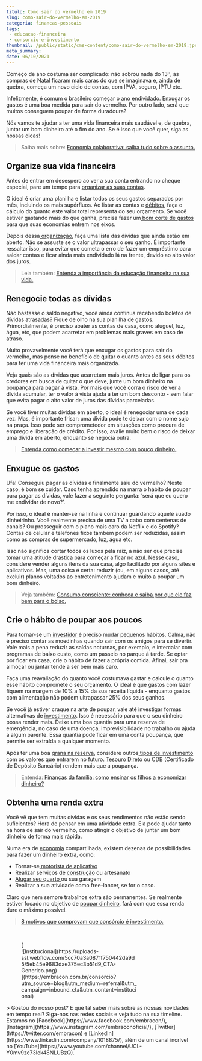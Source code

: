 ```yaml
---
titulo: Como sair do vermelho em 2019
slug: como-sair-do-vermelho-em-2019
categoria: financas-pessoais
tags:
 - educacao-financeira
 - consorcio-e-investimento
thumbnail: /public/static/cms-content/como-sair-do-vermelho-em-2019.jpeg
meta_summary: 
date: 06/10/2021
---
```

Começo de ano costuma ser complicado: não sobrou nada do 13º, as compras de Natal ficaram mais caras do que se imaginava e, ainda de quebra, começa um novo ciclo de contas, com IPVA, seguro, IPTU etc.

Infelizmente, é comum o brasileiro começar o ano endividado. Enxugar os gastos é uma boa medida para sair do vermelho. Por outro lado, será que muitos conseguem poupar de forma duradoura?

Nós vamos te ajudar a ter uma vida financeira mais saudável e, de quebra, juntar um bom dinheiro até o fim do ano. Se é isso que você quer, siga as nossas dicas!

> Saiba mais sobre: [Economia colaborativa: saiba tudo sobre o assunto.](https://www.embracon.com.br/blog/economia-colaborativa-saiba-tudo-sobre-o-assunto)

Organize sua vida financeira
----------------------------

Antes de entrar em desespero ao ver a sua conta entrando no cheque especial, pare um tempo para [organizar as suas contas](https://www.embracon.com.br/blog/planeje-sua-vida-financeira-e-fique-sempre-no-azul).

O ideal é criar uma planilha e listar todos os seus gastos separados por mês, incluindo os mais supérfluos. Ao listar as contas e [débitos](https://www.embracon.com.br/blog/entenda-o-que-e-o-dda-debito-direto-autorizado), faça o cálculo do quanto este valor total representa do seu orçamento. Se você estiver gastando mais do que ganha, precisa fazer um[ bom corte de gastos](https://www.embracon.com.br/blog/como-identificar-e-eliminar-gastos-desnecessarios) para que suas economias entrem nos eixos.

Depois dessa[ organização](https://www.embracon.com.br/blog/como-organizar-as-financas-do-casal), faça uma lista das dívidas que ainda estão em aberto. Não se assuste se o valor ultrapassar o seu ganho. É importante ressaltar isso, para evitar que cometa o erro de fazer um empréstimo para saldar contas e ficar ainda mais endividado lá na frente, devido ao alto valor dos juros.

> Leia também: [Entenda a importância da educação financeira na sua vida.](https://www.embracon.com.br/blog/entenda-a-importancia-da-educacao-financeira-na-sua-vida)

Renegocie todas as dívidas
--------------------------

Não bastasse o saldo negativo, você ainda continua recebendo boletos de dívidas atrasadas? Fique de olho na sua planilha de gastos. Primordialmente, é preciso abater as contas de casa, como aluguel, luz, água, etc, que podem acarretar em problemas mais graves em caso de atraso.

Muito provavelmente você terá que enxugar os gastos para sair do vermelho, mas pense no benefício de quitar o quanto antes os seus débitos para ter uma vida financeira mais organizada.

Veja quais são as dívidas que acarretam mais juros. Antes de ligar para os credores em busca de quitar o que deve, junte um bom dinheiro na poupança para pagar à vista. Por mais que você corra o risco de ver a dívida acumular, ter o valor à vista ajuda a ter um bom desconto - sem falar que evita pagar o alto valor de juros das dívidas parceladas.

Se você tiver muitas dívidas em aberto, o ideal é renegociar uma de cada vez. Mas, é importante frisar: uma dívida pode te deixar com o nome sujo na praça. Isso pode ser comprometedor em situações como procura de emprego e liberação de crédito. Por isso, avalie muito bem o risco de deixar uma dívida em aberto, enquanto se negocia outra.

> [Entenda como começar a investir mesmo com pouco dinheiro.](https://www.embracon.com.br/blog/entenda-como-comecar-a-investir-mesmo-com-pouco-dinheiro)

Enxugue os gastos
-----------------

Ufa! Conseguiu pagar as dívidas e finalmente saiu do vermelho? Neste caso, é bom se cuidar. Caso tenha aprendido na marra o hábito de poupar para pagar as dívidas, vale fazer a seguinte pergunta: ‘será que eu quero me endividar de novo?’.

Por isso, o ideal é manter-se na linha e continuar guardando aquele suado dinheirinho. Você realmente precisa de uma TV a cabo com centenas de canais? Ou prosseguir com o plano mais caro da Netflix e do Spotify? Contas de celular e telefones fixos também podem ser reduzidas, assim como as compras de supermercado, luz, água etc.

Isso não significa cortar todos os luxos pela raiz, a não ser que precise tomar uma atitude drástica para começar a ficar no azul. Nesse caso, considere vender alguns itens da sua casa, algo facilitado por alguns sites e aplicativos. Mas, uma coisa é certa: reduzir (ou, em alguns casos, até excluir) planos voltados ao entretenimento ajudam e muito a poupar um bom dinheiro.

> Veja também: [Consumo consciente: conheça e saiba por que ele faz bem para o bolso.](https://www.embracon.com.br/blog/conheca-o-consumo-consciente-e-saiba-por-que-ele-faz-bem-para-o-seu-bolso)

Crie o hábito de poupar aos poucos
----------------------------------

Para tornar-se um[ investidor ](https://www.embracon.com.br/blog/perfil-de-investidor-conheca-os-tipos-e-saiba-qual-e-o-seu)é preciso mudar pequenos hábitos. Calma, não é preciso contar as moedinhas quando sair com os amigos para se divertir. Vale mais a pena reduzir as saídas noturnas, por exemplo, e intercalar com programas de baixo custo, como um passeio no parque à tarde. Se optar por ficar em casa, crie o hábito de fazer a própria comida. Afinal, sair pra almoçar ou jantar tende a ser bem mais caro.

Faça uma reavaliação do quanto você costumava gastar e calcule o quanto esse hábito compromete o seu orçamento. O ideal é que gastos com lazer fiquem na margem de 10% a 15% da sua receita líquida - enquanto gastos com alimentação não podem ultrapassar 25% dos seus ganhos.

Se você já estiver craque na arte de poupar, vale até investigar formas alternativas de [investimento](https://www.embracon.com.br/blog/como-investir-em-curto-medio-e-longo-prazo). Isso é necessário para que o seu dinheiro possa render mais. Deixe uma boa quantia para uma reserva de emergência, no caso de uma doença, imprevisibilidade no trabalho ou ajuda a algum parente. Essa quantia pode ficar em uma conta poupança, que permite ser extraída a qualquer momento.

Após ter uma boa [grana na reserva](https://www.embracon.com.br/blog/consorcios-segredos-que-nao-te-contaram), considere outros[ tipos de investimento ](https://www.embracon.com.br/blog/quais-sao-os-melhores-tipos-de-investimentos-atualmente-confira)com os valores que entrarem no futuro. [Tesouro Direto](https://www.embracon.com.br/blog/tesouro-direto-guia-rapido-com-tudo-o-que-voce-precisa-saber) ou CDB (Certificado de Depósito Bancário) rendem mais que a poupança.

> Entenda:[ Finanças da família: como ensinar os filhos a economizar dinheiro?](https://www.embracon.com.br/blog/financas-da-familia-como-ensinar-os-filhos-a-economizar-dinheiro)

Obtenha uma renda extra
-----------------------

Você vê que tem muitas dívidas e os seus rendimentos não estão sendo suficientes? Hora de pensar em uma atividade extra. Ela pode ajudar tanto na hora de sair do vermelho, como atingir o objetivo de juntar um bom dinheiro de forma mais rápida.

Numa era de [economia](https://www.embracon.com.br/blog/reserva-financeira-como-preparar-a-sua) compartilhada, existem dezenas de possibilidades para fazer um dinheiro extra, como:

- Tornar-se[ motorista de aplicativo](https://www.embracon.com.br/blog/motorista-de-aplicativo-faca-um-consorcio)
- Realizar serviços de [construção](https://www.embracon.com.br/blog/afinal-preciso-de-um-engenheiro-de-obras-para-reformar-a-minha-casa) ou artesanato
- [Alugar seu quarto ](https://www.embracon.com.br/blog/investir-em-imoveis-onde-comecar)ou sua garagem
- Realizar a sua atividade como free-lancer, se for o caso.

Claro que nem sempre trabalhos extra são permanentes. Se realmente estiver focado no objetivo de [poupar dinheiro](https://www.embracon.com.br/blog/guardar-poupar-ou-investir-qual-a-diferenca-entre-os-termos), fará com que essa renda dure o máximo possível.

> [8 motivos que comprovam que consórcio é investimento.](https://www.embracon.com.br/blog/8-motivos-que-comprovam-que-consorcio-e-investimento)

‍

<figure class="w-richtext-figure-type-image w-richtext-align-center" style="max-width:310px">[<div>![Institucional](https://uploads-ssl.webflow.com/5cc70a3a0871f750442da9d5/5eb45e9683dae375ec3b51d9_CTA-Generico.png)</div>](https://embracon.com.br/consorcio?utm_source=blog&utm_medium=referral&utm_campaign=inbound_cta&utm_content=institucional)</figure>> Gostou do nosso post? E que tal saber mais sobre as nossas novidades em tempo real? Siga-nos nas redes sociais e veja tudo na sua timeline. Estamos no [Facebook](https://www.facebook.com/embracon/), [Instagram](https://www.instagram.com/embraconoficial/), [Twitter](https://twitter.com/embracon) e [LinkedIn](https://www.linkedin.com/company/1018875/), além de um canal incrível no [YouTube](https://www.youtube.com/channel/UCL-Y0mv9zc73Iek48NLUBzQ).
